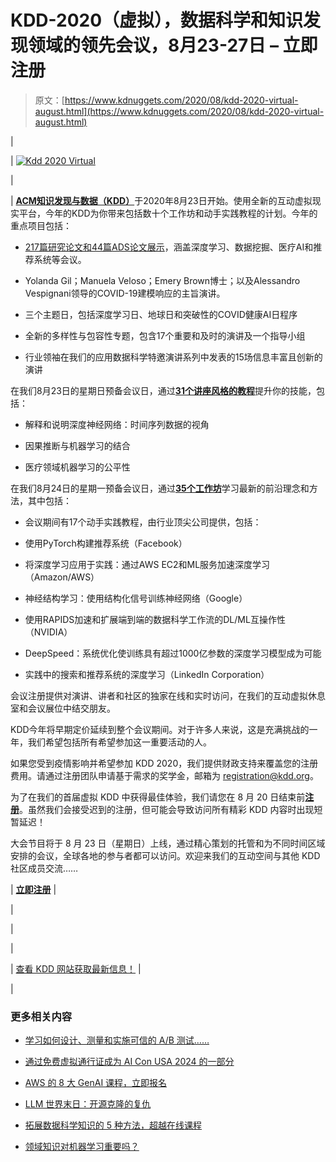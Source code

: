 # KDD-2020（虚拟），数据科学和知识发现领域的领先会议，8月23-27日 – 立即注册

> 原文：[https://www.kdnuggets.com/2020/08/kdd-2020-virtual-august.html](https://www.kdnuggets.com/2020/08/kdd-2020-virtual-august.html)

|

&#124;  [![Kdd 2020 Virtual](../Images/0b5b451f8fbacf6288351c0f8d17ad76.png)](https://www.cvent.com/events/kdd-2020/event-summary-eb9eeca9963443d18902dbe47190ea4c.aspx)

&#124;

&#124; [**ACM知识发现与数据（KDD）**](https://www.kdd.org/kdd2020/)于2020年8月23日开始。使用全新的互动虚拟现实平台，今年的KDD为你带来包括数十个工作坊和动手实践教程的计划。今年的重点项目包括：

+   [217篇研究论文和44篇ADS论文展示](https://www.kdd.org/kdd2020/)，涵盖深度学习、数据挖掘、医疗AI和推荐系统等会议。

+   Yolanda Gil；Manuela Veloso；Emery Brown博士；以及Alessandro Vespignani领导的COVID-19建模响应的主旨演讲。

+   三个主题日，包括深度学习日、地球日和突破性的COVID健康AI日程序

+   全新的多样性与包容性专题，包含17个重要和及时的演讲及一个指导小组

+   行业领袖在我们的应用数据科学特邀演讲系列中发表的15场信息丰富且创新的演讲

在我们8月23日的星期日预备会议日，通过[**31个讲座风格的教程**](https://www.kdd.org/kdd2020/)提升你的技能，包括：

+   解释和说明深度神经网络：时间序列数据的视角

+   因果推断与机器学习的结合

+   医疗领域机器学习的公平性

在我们8月24日的星期一预备会议日，通过[**35个工作坊**](https://www.kdd.org/kdd2020/)学习最新的前沿理念和方法，其中包括：

+   会议期间有17个动手实践教程，由行业顶尖公司提供，包括：

+   使用PyTorch构建推荐系统（Facebook）

+   将深度学习应用于实践：通过AWS EC2和ML服务加速深度学习（Amazon/AWS）

+   神经结构学习：使用结构化信号训练神经网络（Google）

+   使用RAPIDS加速和扩展端到端的数据科学工作流的DL/ML互操作性（NVIDIA）

+   DeepSpeed：系统优化使训练具有超过1000亿参数的深度学习模型成为可能

+   实践中的搜索和推荐系统的深度学习（LinkedIn Corporation）

会议注册提供对演讲、讲者和社区的独家在线和实时访问，在我们的互动虚拟休息室和会议展位中结交朋友。

KDD今年将早期定价延续到整个会议期间。对于许多人来说，这是充满挑战的一年，我们希望包括所有希望参加这一重要活动的人。

如果您受到疫情影响并希望参加 KDD 2020，我们提供财政支持来覆盖您的注册费用。请通过注册团队申请基于需求的奖学金，邮箱为 registration@kdd.org。

为了在我们的首届虚拟 KDD 中获得最佳体验，我们请您在 8 月 20 日结束前[**注册**](https://www.cvent.com/events/kdd-2020/event-summary-eb9eeca9963443d18902dbe47190ea4c.aspx)。虽然我们会接受迟到的注册，但可能会导致访问所有精彩 KDD 内容时出现短暂延迟！

大会节目将于 8 月 23 日（星期日）上线，通过精心策划的托管和为不同时间区域安排的会议，全球各地的参与者都可以访问。欢迎来我们的互动空间与其他 KDD 社区成员交流……

&#124; [**立即注册**](https://www.cvent.com/events/kdd-2020/event-summary-eb9eeca9963443d18902dbe47190ea4c.aspx) &#124;

&#124;

|

|

&#124;  [查看 KDD 网站获取最新信息！](https://www.kdd.org/kdd2020/) &#124;

|

### 更多相关内容

+   [学习如何设计、测量和实施可信的 A/B 测试……](https://www.kdnuggets.com/2023/01/sphere-design-measure-implement-trustworthy-ab-tests-ronny-kohavi.html)

+   [通过免费虚拟通行证成为 AI Con USA 2024 的一部分](https://www.kdnuggets.com/2024/05/ai-con-usa-navigate-the-future-of-ai-with-a-free-virtual-pass)

+   [AWS 的 8 大 GenAI 课程，立即报名](https://www.kdnuggets.com/top-8-genai-courses-for-aws-to-take-now)

+   [LLM 世界末日：开源克隆的复仇](https://www.kdnuggets.com/2023/05/llm-apocalypse-revenge-open-source-clones.html)

+   [拓展数据科学知识的 5 种方法，超越在线课程](https://www.kdnuggets.com/2022/04/5-ways-expand-knowledge-data-science-beyond-online-courses.html)

+   [领域知识对机器学习重要吗？](https://www.kdnuggets.com/2022/07/domain-knowledge-important-machine-learning.html)
